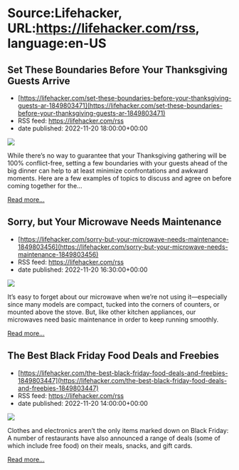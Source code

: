 # Source:Lifehacker, URL:https://lifehacker.com/rss, language:en-US

## Set These Boundaries Before Your Thanksgiving Guests Arrive
 - [https://lifehacker.com/set-these-boundaries-before-your-thanksgiving-guests-ar-1849803471](https://lifehacker.com/set-these-boundaries-before-your-thanksgiving-guests-ar-1849803471)
 - RSS feed: https://lifehacker.com/rss
 - date published: 2022-11-20 18:00:00+00:00

<img src="https://i.kinja-img.com/gawker-media/image/upload/s--r2w5_dZ7--/c_fit,fl_progressive,q_80,w_636/4f192a9aa9810f8d55507d7f44cb693d.jpg" /><p>While there’s no way to guarantee that your Thanksgiving gathering will be 100% conflict-free, setting a few boundaries with your guests ahead of the big dinner can help to at least minimize confrontations and awkward moments. Here are a few examples of topics to discuss and agree on before coming together for the…</p><p><a href="https://lifehacker.com/set-these-boundaries-before-your-thanksgiving-guests-ar-1849803471">Read more...</a></p>

## Sorry, but Your Microwave Needs Maintenance
 - [https://lifehacker.com/sorry-but-your-microwave-needs-maintenance-1849803456](https://lifehacker.com/sorry-but-your-microwave-needs-maintenance-1849803456)
 - RSS feed: https://lifehacker.com/rss
 - date published: 2022-11-20 16:30:00+00:00

<img src="https://i.kinja-img.com/gawker-media/image/upload/s--zNCxY0cu--/c_fit,fl_progressive,q_80,w_636/6f40cf0d91fd3bf9931d9cd8fe45463d.jpg" /><p>It’s easy to forget about our microwave when we’re not using it—especially since many models are compact, tucked into the corners of counters, or mounted above the stove. But, like other kitchen appliances, our microwaves need basic maintenance in order to keep running smoothly. </p><p><a href="https://lifehacker.com/sorry-but-your-microwave-needs-maintenance-1849803456">Read more...</a></p>

## The Best Black Friday Food Deals and Freebies
 - [https://lifehacker.com/the-best-black-friday-food-deals-and-freebies-1849803447](https://lifehacker.com/the-best-black-friday-food-deals-and-freebies-1849803447)
 - RSS feed: https://lifehacker.com/rss
 - date published: 2022-11-20 14:00:00+00:00

<img src="https://i.kinja-img.com/gawker-media/image/upload/s--oCtQ4tkg--/c_fit,fl_progressive,q_80,w_636/352cf12a2aeeb8d80965ac02a32657a0.jpg" /><p>Clothes and electronics aren’t the only items marked down on Black Friday: A number of restaurants have also announced a range of deals (some of which include free food) on their meals, snacks, and gift cards.</p><p><a href="https://lifehacker.com/the-best-black-friday-food-deals-and-freebies-1849803447">Read more...</a></p>

